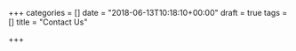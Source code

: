 +++
categories = []
date = "2018-06-13T10:18:10+00:00"
draft = true
tags = []
title = "Contact Us"

+++
